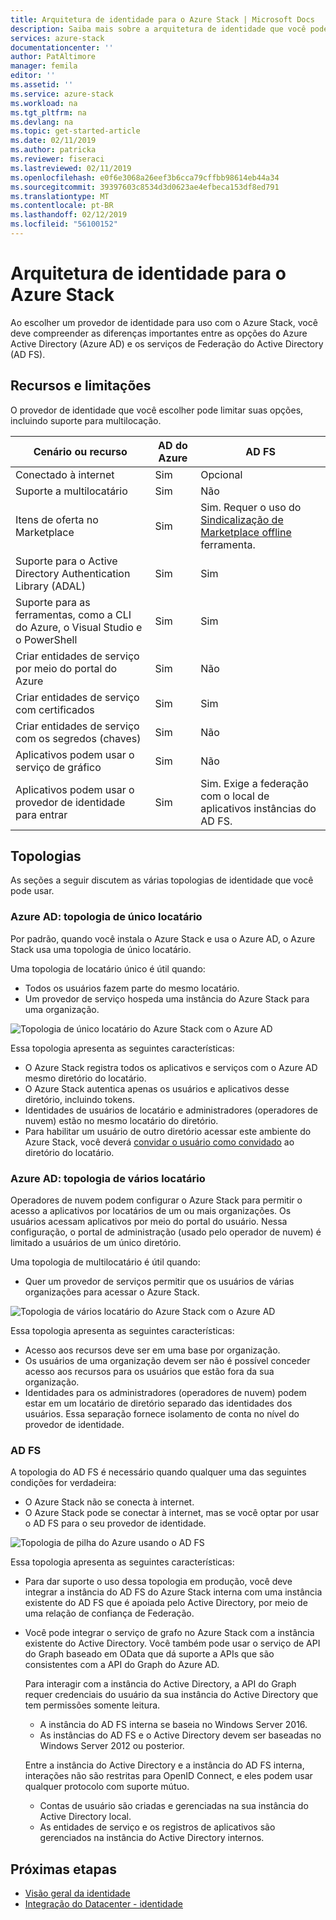```yaml
---
title: Arquitetura de identidade para o Azure Stack | Microsoft Docs
description: Saiba mais sobre a arquitetura de identidade que você pode usar com o Azure Stack.
services: azure-stack
documentationcenter: ''
author: PatAltimore
manager: femila
editor: ''
ms.assetid: ''
ms.service: azure-stack
ms.workload: na
ms.tgt_pltfrm: na
ms.devlang: na
ms.topic: get-started-article
ms.date: 02/11/2019
ms.author: patricka
ms.reviewer: fiseraci
ms.lastreviewed: 02/11/2019
ms.openlocfilehash: e0f6e3068a26eef3b6cca79cffbb98614eb44a34
ms.sourcegitcommit: 39397603c8534d3d0623ae4efbeca153df8ed791
ms.translationtype: MT
ms.contentlocale: pt-BR
ms.lasthandoff: 02/12/2019
ms.locfileid: "56100152"
---
```

# <a name="identity-architecture-for-azure-stack"></a>Arquitetura de identidade para o Azure Stack

Ao escolher um provedor de identidade para uso com o Azure Stack, você deve compreender as diferenças importantes entre as opções do Azure Active Directory (Azure AD) e os serviços de Federação do Active Directory (AD FS).

## <a name="capabilities-and-limitations"></a>Recursos e limitações 
O provedor de identidade que você escolher pode limitar suas opções, incluindo suporte para multilocação. 

  

|Cenário ou recurso        |AD do Azure  |AD FS  |
|------------------------------|----------|-------|
|Conectado à internet     |Sim       |Opcional|
|Suporte a multilocatário     |Sim       |Não       |
|Itens de oferta no Marketplace |Sim       |Sim. Requer o uso do [Sindicalização de Marketplace offline](azure-stack-download-azure-marketplace-item.md#disconnected-or-a-partially-connected-scenario) ferramenta.|
|Suporte para o Active Directory Authentication Library (ADAL) |Sim |Sim|
|Suporte para as ferramentas, como a CLI do Azure, o Visual Studio e o PowerShell  |Sim |Sim|
|Criar entidades de serviço por meio do portal do Azure     |Sim |Não |
|Criar entidades de serviço com certificados      |Sim |Sim|
|Criar entidades de serviço com os segredos (chaves)    |Sim |Não |
|Aplicativos podem usar o serviço de gráfico           |Sim |Não |
|Aplicativos podem usar o provedor de identidade para entrar |Sim |Sim. Exige a federação com o local de aplicativos instâncias do AD FS. |

## <a name="topologies"></a>Topologias
As seções a seguir discutem as várias topologias de identidade que você pode usar.

### <a name="azure-ad-single-tenant-topology"></a>Azure AD: topologia de único locatário 
Por padrão, quando você instala o Azure Stack e usa o Azure AD, o Azure Stack usa uma topologia de único locatário. 

Uma topologia de locatário único é útil quando:
- Todos os usuários fazem parte do mesmo locatário.
- Um provedor de serviço hospeda uma instância do Azure Stack para uma organização. 

![Topologia de único locatário do Azure Stack com o Azure AD](media/azure-stack-identity-architecture/single-tenant.png)

Essa topologia apresenta as seguintes características:
- O Azure Stack registra todos os aplicativos e serviços com o Azure AD mesmo diretório do locatário. 
- O Azure Stack autentica apenas os usuários e aplicativos desse diretório, incluindo tokens. 
- Identidades de usuários de locatário e administradores (operadores de nuvem) estão no mesmo locatário do diretório. 
- Para habilitar um usuário de outro diretório acessar este ambiente do Azure Stack, você deverá [convidar o usuário como convidado](azure-stack-identity-overview.md#guest-users) ao diretório do locatário. 

### <a name="azure-ad-multi-tenant-topology"></a>Azure AD: topologia de vários locatário
Operadores de nuvem podem configurar o Azure Stack para permitir o acesso a aplicativos por locatários de um ou mais organizações. Os usuários acessam aplicativos por meio do portal do usuário. Nessa configuração, o portal de administração (usado pelo operador de nuvem) é limitado a usuários de um único diretório. 

Uma topologia de multilocatário é útil quando:
- Quer um provedor de serviços permitir que os usuários de várias organizações para acessar o Azure Stack.

![Topologia de vários locatário do Azure Stack com o Azure AD](media/azure-stack-identity-architecture/multi-tenant.png)

Essa topologia apresenta as seguintes características:
- Acesso aos recursos deve ser em uma base por organização. 
- Os usuários de uma organização devem ser não é possível conceder acesso aos recursos para os usuários que estão fora da sua organização. 
- Identidades para os administradores (operadores de nuvem) podem estar em um locatário de diretório separado das identidades dos usuários. Essa separação fornece isolamento de conta no nível do provedor de identidade. 
 
### <a name="ad-fs"></a>AD FS  
A topologia do AD FS é necessário quando qualquer uma das seguintes condições for verdadeira:
- O Azure Stack não se conecta à internet.
- O Azure Stack pode se conectar à internet, mas se você optar por usar o AD FS para o seu provedor de identidade.
  
![Topologia de pilha do Azure usando o AD FS](media/azure-stack-identity-architecture/adfs.png)

Essa topologia apresenta as seguintes características:
- Para dar suporte o uso dessa topologia em produção, você deve integrar a instância do AD FS do Azure Stack interna com uma instância existente do AD FS que é apoiada pelo Active Directory, por meio de uma relação de confiança de Federação. 
- Você pode integrar o serviço de grafo no Azure Stack com a instância existente do Active Directory. Você também pode usar o serviço de API do Graph baseado em OData que dá suporte a APIs que são consistentes com a API do Graph do Azure AD. 

  Para interagir com a instância do Active Directory, a API do Graph requer credenciais do usuário da sua instância do Active Directory que tem permissões somente leitura. 
  - A instância do AD FS interna se baseia no Windows Server 2016. 
  - As instâncias do AD FS e o Active Directory devem ser baseadas no Windows Server 2012 ou posterior. 
  
  Entre a instância do Active Directory e a instância do AD FS interna, interações não são restritas para OpenID Connect, e eles podem usar qualquer protocolo com suporte mútuo. 
  - Contas de usuário são criadas e gerenciadas na sua instância do Active Directory local.
  - As entidades de serviço e os registros de aplicativos são gerenciados na instância do Active Directory internos.



## <a name="next-steps"></a>Próximas etapas
- [Visão geral da identidade](azure-stack-identity-overview.md)   
- [Integração do Datacenter - identidade](azure-stack-integrate-identity.md)
